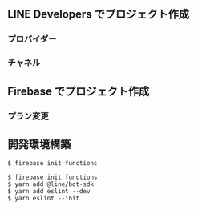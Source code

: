 ## LINE Developers でプロジェクト作成

### プロバイダー

### チャネル

## Firebase でプロジェクト作成

### プラン変更

## 開発環境構築

```
$ firebase init functions
```

```
$ firebase init functions
$ yarn add @line/bot-sdk
$ yarn add eslint --dev
$ yarn eslint --init
```
